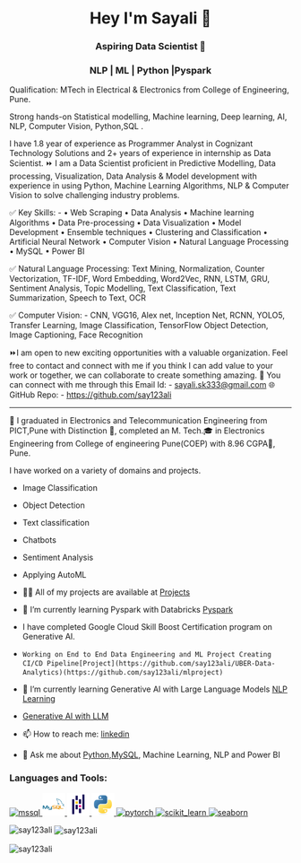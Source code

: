 <h1 align="center">Hey I'm Sayali 👋</h1>
<h3 align="center">Aspiring Data Scientist 👾</h3>
<h3 align="center">NLP | ML | Python |Pyspark </h3> 

Qualification: MTech in Electrical & Electronics from College of Engineering, Pune.

Strong hands-on Statistical modelling, Machine learning, Deep learning, AI, NLP, Computer Vision, Python,SQL .

I have 1.8 year of experience as Programmer Analyst in Cognizant Technology Solutions and 2+ years of experience in internship as Data Scientist.
⏩ I am a Data Scientist proficient in Predictive Modelling, Data processing, Visualization, Data Analysis & Model development with experience in using Python, Machine Learning Algorithms, NLP & Computer Vision to solve challenging industry problems.

✅ Key Skills: - • Web Scraping • Data Analysis • Machine learning Algorithms • Data Pre-processing • Data Visualization • Model Development • Ensemble techniques • Clustering and Classification • Artificial Neural Network • Computer Vision • Natural Language Processing • MySQL • Power BI

✅ Natural Language Processing: Text Mining, Normalization, Counter Vectorization, TF-IDF, Word Embedding, Word2Vec, RNN, LSTM, GRU, Sentiment Analysis, Topic Modelling, Text Classification, Text Summarization, Speech to Text, OCR

✅ Computer Vision: - CNN, VGG16, Alex net, Inception Net, RCNN, YOLO5, Transfer Learning, Image Classification, TensorFlow Object Detection, Image Captioning, Face Recognition

⏩I am open to new exciting opportunities with a valuable organization. Feel free to contact and connect with me if you think I can add value to your work or together, we can collaborate to create something amazing.
📧 You can connect with me through this Email Id: - sayali.sk333@gmail.com
🌐 GitHub Repo: - https://github.com/say123ali

----------------------------------------------------------------------------------------------------------------------
🛫 I graduated in Electronics and Telecommunication Engineering from  PICT,Pune with Distinction 🏫, completed an M. Tech.🎓 in Electronics Engineering from  College of engineering Pune(COEP) with 8.96 CGPA🏫, Pune.

I have worked on a variety of domains and projects.
- Image Classification
- Object Detection
- Text classification
- Chatbots
- Sentiment Analysis
- Applying AutoML

- 👨‍💻 All of my projects are available at [Projects](https://github.com/say123ali?tab=repositories)
- 🔭 I’m currently learning Pyspark with Databricks [Pyspark](https://github.com/say123ali/Pyspark-with-Databricks)
-  I have completed Google Cloud Skill Boost Certification program on Generative AI.
-     Working on End to End Data Engineering and ML Project Creating CI/CD Pipeline[Project](https://github.com/say123ali/UBER-Data-Analytics)(https://github.com/say123ali/mlproject)
- 🌱 I’m currently learning Generative AI with Large Language Models [NLP Learning](https://github.com/say123ali/NLP-Projects)
-  [Generative AI with LLM](https://coursera.org/share/b274ceb89a6c7e897d56acb20f1f86ee)
- 📫 How to reach me: [linkedin](https://www.linkedin.com/in/sayali-salunkhe-a7a021b5/)
- 💬 Ask me about [Python](https://www.hackerrank.com/certificates/ccc249c5b784),[MySQL](https://www.hackerrank.com/certificates/21d0fcab5d5f), Machine Learning, NLP and Power BI

<h3 align="left">Languages and Tools:</h3>
<p align="left"> <a href="https://www.microsoft.com/en-us/sql-server" target="_blank" rel="noreferrer"> <img src="https://www.svgrepo.com/show/303229/microsoft-sql-server-logo.svg" alt="mssql" width="40" height="40"/> </a> <a href="https://www.mysql.com/" target="_blank" rel="noreferrer"> <img src="https://raw.githubusercontent.com/devicons/devicon/master/icons/mysql/mysql-original-wordmark.svg" alt="mysql" width="40" height="40"/> </a> <a href="https://pandas.pydata.org/" target="_blank" rel="noreferrer"> <img src="https://raw.githubusercontent.com/devicons/devicon/2ae2a900d2f041da66e950e4d48052658d850630/icons/pandas/pandas-original.svg" alt="pandas" width="40" height="40"/> </a> <a href="https://www.python.org" target="_blank" rel="noreferrer"> <img src="https://raw.githubusercontent.com/devicons/devicon/master/icons/python/python-original.svg" alt="python" width="40" height="40"/> </a> <a href="https://pytorch.org/" target="_blank" rel="noreferrer"> <img src="https://www.vectorlogo.zone/logos/pytorch/pytorch-icon.svg" alt="pytorch" width="40" height="40"/> </a> <a href="https://scikit-learn.org/" target="_blank" rel="noreferrer"> <img src="https://upload.wikimedia.org/wikipedia/commons/0/05/Scikit_learn_logo_small.svg" alt="scikit_learn" width="40" height="40"/> </a> <a href="https://seaborn.pydata.org/" target="_blank" rel="noreferrer"> <img src="https://seaborn.pydata.org/_images/logo-mark-lightbg.svg" alt="seaborn" width="40" height="40"/> </a> </p>

<p><img align="left" src="https://github-readme-stats.vercel.app/api/top-langs?username=say123ali&show_icons=true&locale=en&layout=compact" alt="say123ali" /></p>

<p>&nbsp;<img align="center" src="https://github-readme-stats.vercel.app/api?username=say123ali&show_icons=true&locale=en" alt="say123ali" /></p>

<p><img align="center" src="https://github-readme-streak-stats.herokuapp.com/?user=say123ali&" alt="say123ali" /></p>
